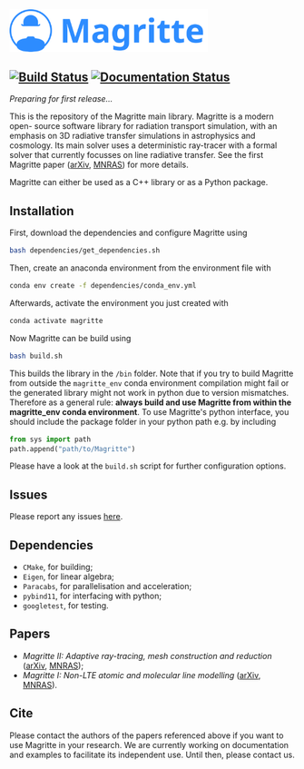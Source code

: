 <img src="docs/src/images/Magritte_logo.svg" alt="logo" width="350"/>

[![Build Status](https://travis-ci.com/FredDeCeuster/Magritte.svg?token=j3NNTbFLxGaJNsSoKgCz&branch=master)](https://travis-ci.com/FredDeCeuster/Magritte)
[![Documentation Status](https://readthedocs.com/projects/magritte-magritte/badge/?version=latest&token=7d7b32178f0e9cfbbf7e0967233b680ccf113dd73b8d4b567f3587445c936036)](https://magritte-magritte.readthedocs-hosted.com/en/latest/?badge=latest)
---

_*Preparing for first release...*_

This is the repository of the Magritte main library. Magritte is a modern open-
source software library for radiation transport simulation, with an emphasis on
3D radiative transfer simulations in astrophysics and cosmology. Its main solver
uses a deterministic ray-tracer with a formal solver that currently focusses on
line radiative transfer. See the first Magritte paper
([arXiv](https://arxiv.org/pdf/1912.08445.pdf),
[MNRAS](https://doi.org/10.1093/mnras/stz3557)) for more details.

Magritte can either be used as a C++ library or as a Python package.


## Installation
First, download the dependencies and configure Magritte using
```bash
bash dependencies/get_dependencies.sh
```
Then, create an anaconda environment from the environment file with
```bash
conda env create -f dependencies/conda_env.yml
```
Afterwards, activate the environment you just created with
```bash
conda activate magritte
```
Now Magritte can be build using
```bash
bash build.sh
```
This builds the library in the `/bin` folder. Note that if you try to build
Magritte from outside the `magritte_env` conda environment compilation might
fail or the generated library might not work in python due to version mismatches.
Therefore as a general rule: **always build and use Magritte from within the
magritte_env conda environment**. To use Magritte's python interface, you should
include the package folder in your python path e.g. by including
```python
from sys import path
path.append("path/to/Magritte")
```
Please have a look at the `build.sh` script for further configuration options.


## Issues
Please report any issues [here](https://github.com/UCL/Magritte/issues).


## Dependencies
* `CMake`, for building;
* `Eigen`, for linear algebra;
* `Paracabs`, for parallelisation and acceleration;
* `pybind11`, for interfacing with python;
* `googletest`, for testing.


## Papers
* _Magritte II: Adaptive ray-tracing, mesh construction and reduction_
([arXiv](https://arxiv.org/abs/2011.14998), [MNRAS](https://doi.org/10.1093/mnras/staa3199));
* _Magritte I: Non-LTE atomic and molecular line modelling_
([arXiv](https://arxiv.org/abs/1912.08445),
[MNRAS](https://doi.org/10.1093/mnras/stz3557)).


## Cite
Please contact the authors of the papers referenced above if you want to use
Magritte in your research. We are currently working on documentation and
examples to facilitate its independent use. Until then, please contact us.
